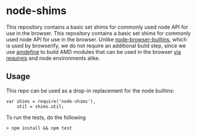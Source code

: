 node-shims
==========

This repository contains a basic set shims for commonly used node API for use in the browser. This repository contains a basic set shims for commonly used node API for use in the browser. Unlike [node-browser-builtins](https://github.com/alexgorbatchev/node-browser-builtins), which is used by browserify, we do not require an additional build step, since we use [amdefine](https://github.com/jrburke/amdefine) to build AMD modules that can be used in the browser [via requirejs](http://www.requirejs.org) and node environments alike.

## Usage

This repo can be used as a drop-in replacement for the node builtins:

    var shims = require('node-shims'),
        util = shims.util;

To run the tests, do the following

    > npm install && npm test